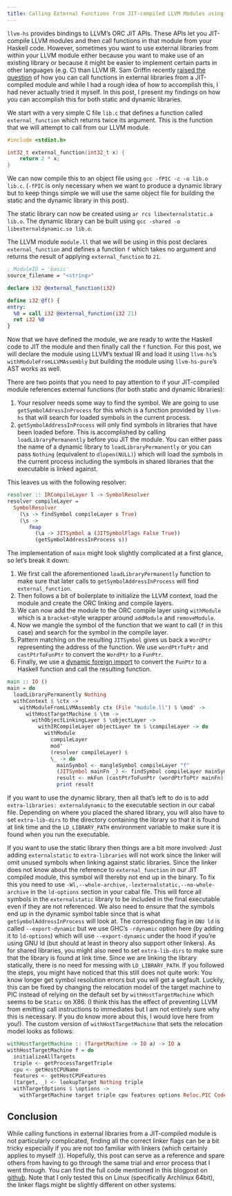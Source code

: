 ```yaml
---
title: Calling External Functions from JIT-compiled LLVM Modules using llvm-hs
---
```


`llvm-hs` provides bindings to LLVM’s ORC JIT APIs. These APIs let you
JIT-compile LLVM modules and then call functions in that module from
your Haskell code. However, sometimes you want to use external
libraries from within your LLVM module either because you want to make
use of an existing library or because it might be easier to implement
certain parts in other languages (e.g. C) than LLVM IR. Sam Griffin recently
[raised the question](https://github.com/llvm-hs/llvm-hs/issues/193)
of how you can call functions in external libraries from a
JIT-compiled module and while I had a rough idea of how to accomplish
this, I had never actually tried it myself. In this post, I
present my findings on how you can accomplish this for both static and
dynamic libraries.

We start with a very simple C file `lib.c` that defines a function
called `external_function` which returns twice its argument. This is
the function that we will attempt to call from our LLVM module.

```c
#include <stdint.h>

int32_t external_function(int32_t x) {
    return 2 * x;
}
```

We can now compile this to an object file using `gcc -fPIC -c -o lib.o
lib.c`. (`-fPIC` is only necessary when we want to produce a dynamic
library but to keep things simple we will use the same object file for
building the static and the dynamic library in this post).

The static library can now be created using `ar rcs
libexternalstatic.a lib.o`. The dynamic library can be built using
`gcc -shared -o libexternaldynamic.so lib.o`.

The LLVM module `module.ll` that we will be using in this post
declares `external_function` and defines a function `f` which takes no
argument and returns the result of applying `external_function` to
`21`.

```LLVM
; ModuleID = 'basic'
source_filename = "<string>"

declare i32 @external_function(i32)

define i32 @f() {
entry:
  %0 = call i32 @external_function(i32 21)
  ret i32 %0
}
```

Now that we have defined the module, we are ready to write the Haskell
code to JIT the module and then finally call the `f` function. For
this post, we will declare the module using LLVM’s textual IR and
load it using `llvm-hs`’s `withModuleFromLLVMAssembly` but building
the module using `llvm-hs-pure`’s AST works as well.

There are two points that you need to pay attention to if your JIT-compiled
module references external functions (for both static and dynamic
libraries):

1. Your resolver needs some way to find the symbol. We are going to
   use `getSymbolAdressInProcess` for this which is a function
   provided by `llvm-hs` that will search for loaded symbols in the
   current process.
2. `getSymbolAddressInProcess` will only find symbols in libraries
   that have been loaded before. This is accomplished by calling
   `loadLibraryPermanently` before you JIT the module. You can either
   pass the name of a dynamic library to `loadLibraryPermanently` or
   you can pass `Nothing` (equivalent to `dlopen(NULL)`) which will
   load the symbols in the current process including the symbols in
   shared libraries that the executable is linked against.

This leaves us with the following resolver:
```haskell
resolver :: IRCompileLayer l -> SymbolResolver
resolver compileLayer =
  SymbolResolver
    (\s -> findSymbol compileLayer s True)
    (\s ->
       fmap
         (\a -> JITSymbol a (JITSymbolFlags False True))
         (getSymbolAddressInProcess s))
```         

The implementation of `main` might look slightly complicated at a first glance, so let’s break it down:

1. We first call the aforementioned `loadLibraryPermanently` function to make sure that later calls to `getSymbolAddressInProcess` will find `external_function`.
2. Then follows a bit of boilerplate to initialize the LLVM context,
load the module and create the ORC linking and compile layers.
3. We can now add the module to the ORC compile layer using
`withModule` which is a `bracket`-style wrapper around `addModule` and
`removeModule`.
4. Now we mangle the symbol of the function that we want to call (`f` in this case) and
search for the symbol in the compile layer.
5. Pattern matching on the resulting `JITSymbol` gives us back a
`WordPtr` representing the address of the function. We use
`wordPtrToPtr` and `castPtrToFunPtr` to convert the `WordPtr` to a
`FunPtr`.
6. Finally, we use a [dynamic foreign
import](https://www.haskell.org/onlinereport/haskell2010/haskellch8.html#x15-1620008.5.1)
to convert the `FunPtr` to a Haskell function and call the resulting
function.

```haskell
main :: IO ()
main = do
  loadLibraryPermanently Nothing
  withContext $ \ctx ->
    withModuleFromLLVMAssembly ctx (File "module.ll") $ \mod' ->
      withHostTargetMachine $ \tm ->
        withObjectLinkingLayer $ \objectLayer ->
          withIRCompileLayer objectLayer tm $ \compileLayer -> do
            withModule
              compileLayer
              mod'
              (resolver compileLayer) $
              \_ -> do
                mainSymbol <- mangleSymbol compileLayer "f"
                (JITSymbol mainFn _) <- findSymbol compileLayer mainSymbol True
                result <- mkFun (castPtrToFunPtr (wordPtrToPtr mainFn))
                print result
```

If you want to use the dynamic library, then all that’s left to do is
to add `extra-libraries: externaldynamic` to the executable section in
our cabal file. Depending on where you placed the shared library, you
will also have to set `extra-lib-dirs` to the directory containing the
library so that it is found at link time and the `LD_LIBRARY_PATH`
environment variable to make sure it is found when you run the
executable.

If you want to use the static library then things are a bit more
involved: Just adding `externalstatic` to `extra-libraries` will not
work since the linker will omit unused symbols when linking against
static libraries. Since the linker does not know about the reference to
`external_function` in our JIT compiled module, this symbol will
thereby not end up in the binary. To fix this you need to use
`-Wl,--whole-archive,-lexternalstatic,--no-whole-archive` in the
`ld-options` section in your cabal file. This will force all symbols
in the `externalstatic` library to be included in the final executable
even if they are not referenced. We also need to ensure that the
symbols end up in the dynamic symbol table since that is what
`getSymbolAddressInProcess` will look at. The corresponding flag in `GNU
ld` is called `--export-dynamic` but we use GHC’s `-rdynamic` option
here (by adding it to `ld-options`) which will use `--export-dynamic`
under the hood if you’re using GNU ld (but should at least in theory
also support other linkers). As for shared libraries, you might also
need to set `extra-lib-dirs` to make sure that the library is found at
link time. Since we are linking the library statically, there is no
need for messing with `LD_LIBRARY_PATH`. If you followed the steps,
you might have noticed that this still does not quite work: You know
longer get symbol resolution errors but you will get a segfault.
Luckily, this can be fixed by changing the relocation model of the
target machine to PIC instead of relying on the default set by
`withHostTargetMachine` which seems to be `Static` on X86. (I think
this has the effect of preventing LLVM from emitting call instructions
to immediates but I am not entirely sure why this is necessary. If you
do know more about this, I would love here from you!).  The custom version
of `withHostTargetMachine` that sets the relocation model looks as
follows:

```haskell
withHostTargetMachine :: (TargetMachine -> IO a) -> IO a
withHostTargetMachine f = do
  initializeAllTargets
  triple <- getProcessTargetTriple
  cpu <- getHostCPUName
  features <- getHostCPUFeatures
  (target, _) <- lookupTarget Nothing triple
  withTargetOptions $ \options ->
    withTargetMachine target triple cpu features options Reloc.PIC CodeModel.Default CodeGenOpt.Default f
```

## Conclusion
While calling functions in external libraries from a JIT-compiled
module is not particularly complicated, finding all the correct linker
flags can be a bit tricky especially if you are not too familiar with
linkers (which certainly applies to myself :)). Hopefully, this post
can serve as a reference and spare others from having to go through
the same trial and error process that I went through. You can find the
full code mentioned in this blogpost on
[github](https://github.com/cocreature/llvm-hs-jit-external-lib.git). Note
that I only tested this on Linux (specifically Archlinux 64bit), the
linker flags might be slightly different on other systems.

<!-- LocalWords: JIT LLVM -->
